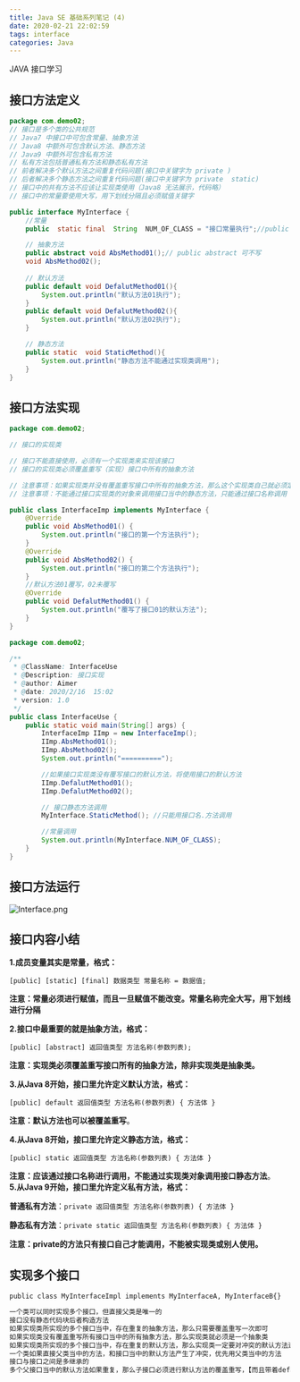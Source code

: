 ```yaml
---
title: Java SE 基础系列笔记 (4)
date: 2020-02-21 22:02:59
tags: interface
categories: Java
---
```


JAVA 接口学习

<!-- more -->

## 接口方法定义

```java
package com.demo02;
// 接口是多个类的公共规范
// Java7 中接口中可包含常量、抽象方法
// Java8 中额外可包含默认方法、静态方法
// Java9 中额外可包含私有方法
// 私有方法包括普通私有方法和静态私有方法
// 前者解决多个默认方法之间重复代码问题(接口中关键字为 private )
// 后者解决多个静态方法之间重复代码问题(接口中关键字为 private  static)
// 接口中的共有方法不应该让实现类使用（Java8 无法展示，代码略）
// 接口中的常量要使用大写，用下划线分隔且必须赋值关键字

public interface MyInterface {
    //常量
    public  static final  String  NUM_OF_CLASS = "接口常量执行";//public static final 可以省略

    // 抽象方法
    public abstract void AbsMethod01();// public abstract 可不写
    void AbsMethod02();
    
    // 默认方法
    public default void DefalutMethod01(){
        System.out.println("默认方法01执行");
    }
    public default void DefalutMethod02(){
        System.out.println("默认方法02执行");
    }

    // 静态方法
    public static  void StaticMethod(){
        System.out.println("静态方法不能通过实现类调用");
    }
}
```



## 接口方法实现

```java
package com.demo02;

// 接口的实现类

// 接口不能直接使用，必须有一个实现类来实现该接口
// 接口的实现类必须覆盖重写（实现）接口中所有的抽象方法

// 注意事项：如果实现类并没有覆盖重写接口中所有的抽象方法，那么这个实现类自己就必须定义为抽象类（Abstract)
// 注意事项：不能通过接口实现类的对象来调用接口当中的静态方法，只能通过接口名称调用

public class InterfaceImp implements MyInterface {
    @Override
    public void AbsMethod01() {
        System.out.println("接口的第一个方法执行");
    }
    @Override
    public void AbsMethod02() {
        System.out.println("接口的第二个方法执行");
    }
    //默认方法01覆写，02未覆写
    @Override
    public void DefalutMethod01() {
        System.out.println("覆写了接口01的默认方法");
    }
}

```



```java
package com.demo02;

/**
 * @ClassName: InterfaceUse
 * @Description: 接口实现
 * @author: Aimer
 * @date: 2020/2/16  15:02
 * version: 1.0
 */
public class InterfaceUse {
    public static void main(String[] args) {
        InterfaceImp IImp = new InterfaceImp();
        IImp.AbsMethod01();
        IImp.AbsMethod02();
        System.out.println("==========");

        //如果接口实现类没有覆写接口的默认方法，将使用接口的默认方法
        IImp.DefalutMethod01();
        IImp.DefalutMethod02();

        // 接口静态方法调用
        MyInterface.StaticMethod(); //只能用接口名.方法调用

        //常量调用
        System.out.println(MyInterface.NUM_OF_CLASS);
    }
}
```

## 接口方法运行

![Interface.png](https://i.loli.net/2020/02/16/ypJ54SgKMXdezVN.png)

## 接口内容小结

**1.成员变量其实是常量，格式：** 

`[public] [static] [final] 数据类型 常量名称 = 数据值;`

**注意：常量必须进行赋值，而且一旦赋值不能改变。常量名称完全大写，用下划线进行分隔**

**2.接口中最重要的就是抽象方法，格式：** 

`[public] [abstract] 返回值类型 方法名称(参数列表);`

**注意：实现类必须覆盖重写接口所有的抽象方法，除非实现类是抽象类。**
　

**3.从Java 8开始，接口里允许定义默认方法，格式：**

`[public] default 返回值类型 方法名称(参数列表) { 方法体 }`

**注意：默认方法也可以被覆盖重写**。
　

**4.从Java 8开始，接口里允许定义静态方法，格式：**

`[public] static 返回值类型 方法名称(参数列表) { 方法体 }`

**注意：应该通过接口名称进行调用，不能通过实现类对象调用接口静态方法**。
　
**5.从Java 9开始，接口里允许定义私有方法，格式：**

**普通私有方法**：`private 返回值类型 方法名称(参数列表) { 方法体 }`

**静态私有方法**：`private static 返回值类型 方法名称(参数列表) { 方法体 }`

**注意：private的方法只有接口自己才能调用，不能被实现类或别人使用。**

## 实现多个接口


`public class MyInterfaceImpl implements MyInterfaceA, MyInterfaceB{}`

```java
一个类可以同时实现多个接口，但直接父类是唯一的
接口没有静态代码块后者构造方法
如果实现类所实现的多个接口当中，存在重复的抽象方法，那么只需要覆盖重写一次即可
如果实现类没有覆盖重写所有接口当中的所有抽象方法，那么实现类就必须是一个抽象类
如果实现类所实现的多个接口当中，存在重复的默认方法，那么实现类一定要对冲突的默认方法进行覆盖重写
一个类如果直接父类当中的方法，和接口当中的默认方法产生了冲突，优先用父类当中的方法
接口与接口之间是多继承的
多个父接口当中的默认方法如果重复，那么子接口必须进行默认方法的覆盖重写，【而且带着default关键字】
```

